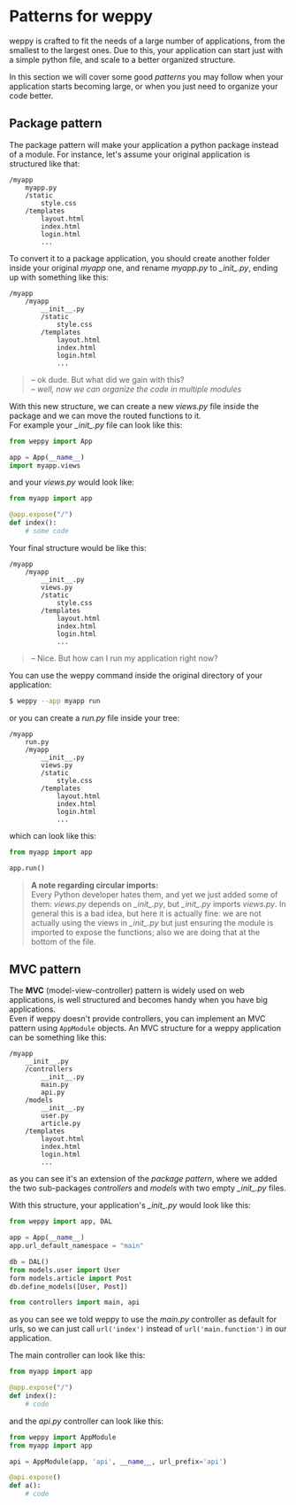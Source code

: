 Patterns for weppy
==================

weppy is crafted to fit the needs of a large number of applications, from the smallest to the largest ones. Due to this, your application can start just with a simple python file, and scale to a better organized structure.

In this section we will cover some good *patterns* you may follow when your application starts becoming large, or when you just need to organize your code better.

Package pattern
---------------

The package pattern will make your application a python package instead of a module. For instance, let's assume your original application is structured like that:

```
/myapp
    myapp.py
    /static
        style.css
    /templates
        layout.html
        index.html
        login.html
        ...
```

To convert it to a package application, you should create another folder inside your original *myapp* one, and rename *myapp.py* to *\__init__.py*, ending up with something like this:

```
/myapp
    /myapp
        __init__.py
        /static
            style.css
        /templates
            layout.html
            index.html
            login.html
            ...
```

> – ok dude. But what did we gain with this?   
> – *well, now we can organize the code in multiple modules*

With this new structure, we can create a new *views.py* file inside the package and we can move the routed functions to it.   
For example your *\__init__.py* file can look like this:

```python
from weppy import App

app = App(__name__)
import myapp.views
```

and your *views.py* would look like:

```python
from myapp import app

@app.expose("/")
def index():
    # some code
```

Your final structure would be like this:

```
/myapp
    /myapp
        __init__.py
        views.py
        /static
            style.css
        /templates
            layout.html
            index.html
            login.html
            ...
```

> – Nice. But how can I run my application right now?

You can use the weppy command inside the original directory of your application:

```bash
$ weppy --app myapp run
```

or you can create a *run.py* file inside your tree:

```
/myapp
    run.py
    /myapp
        __init__.py
        views.py
        /static
            style.css
        /templates
            layout.html
            index.html
            login.html
            ...
```

which can look like this:

```python
from myapp import app

app.run()
```

> **A note regarding circular imports:**   
> Every Python developer hates them, and yet we just added some of them: *views.py* depends on *\__init\__.py*, but *\__init\__.py* imports *views.py*. In general this is a bad idea, but here it is actually fine: we are not actually using the views in *\__init\__.py* but just ensuring the module is imported to expose the functions; also we are doing that at the bottom of the file.

MVC pattern
-----------
The **MVC** (model-view-controller) pattern is widely used on web applications, is well structured and becomes handy when you have big applications.   
Even if weppy doesn't provide controllers, you can implement an MVC pattern using `AppModule` objects. An MVC structure for a weppy application can be something like this:

```
/myapp
    __init__.py
    /controllers
        __init__.py
        main.py
        api.py
    /models
        __init__.py
        user.py
        article.py
    /templates
        layout.html
        index.html
        login.html
        ...
```

as you can see it's an extension of the *package pattern*, where we added the two sub-packages *controllers* and *models* with two empty *\__init__.py* files.

With this structure, your application's *\__init__.py* would look like this:

```python
from weppy import app, DAL

app = App(__name__)
app.url_default_namespace = "main"

db = DAL()
from models.user import User
form models.article import Post
db.define_models([User, Post])

from controllers import main, api
```

as you can see we told weppy to use the *main.py* controller as default for urls, so we can just call `url('index')` instead of `url('main.function')` in our application.

The main controller can look like this:

```python
from myapp import app

@app.expose("/")
def index():
    # code
```

and the *api.py* controller can look like this:

```python
from weppy import AppModule
from myapp import app

api = AppModule(app, 'api', __name__, url_prefix='api')

@api.expose()
def a():
    # code
```
